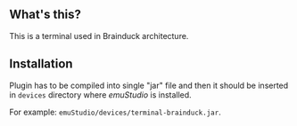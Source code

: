 What's this?
------------

This is a terminal used in Brainduck architecture.

Installation
------------

Plugin has to be compiled into single "jar" file and then it should be
inserted in `devices` directory where *emuStudio* is installed.

For example: `emuStudio/devices/terminal-brainduck.jar`.
